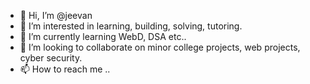- 👋 Hi, I’m @jeevan
- 👀 I’m interested in learning, building, solving, tutoring.
- 🌱 I’m currently learning WebD, DSA etc..
- 💞️ I’m looking to collaborate on minor college projects, web projects, cyber security.
- 📫 How to reach me ..

<!---
jackjeevan/jackjeevan is a ✨ special ✨ repository because its `README.md` (this file) appears on your GitHub profile.
You can click the Preview link to take a look at your changes.
--->
